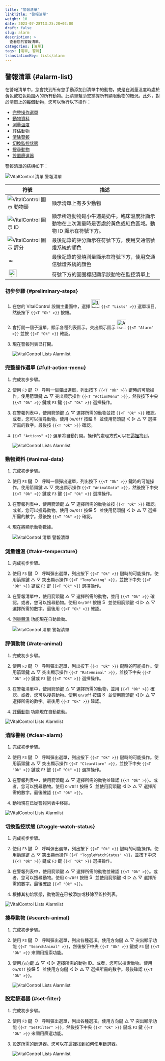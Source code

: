 ```yaml
---
title: "警報清單"
linkTitle: "警報清單"
weight: 10
date: 2023-07-28T13:25:28+02:00
draft: false
slug: alarm
description: >
  查看您的警報清單。
categories: [清單]
tags: [清單, 警報]
translationKey: lists/alarm
---
```

## 警報清單 {#alarm-list}

在警報清單中，您會找到所有您手動添加到清單中的動物，或是在測量溫度時處於黃色或紅色範圍內的所有動物。此清單幫助您掌握所有顯眼動物的概況。此外，對於清單上的每個動物，您可以執行以下操作：

- [完整操作選單](#full-action-menu)
- [動物資料](#animal-data)
- [測量溫度](#take-temperature)
- [評估動物](#rate-animal)
- [清除警報](#clear-alarm)
- [切換監控狀態](#toggle-watch-status)
- [搜尋動物](#search-animal)
- [設置篩選器](#set-filter)

警報清單的結構如下：

   ![VitalControl 清單 警報清單](../images/alarmstructure.png "警報清單的結構")

|符號   | 描述
|-------  |----
| ![VitalControl 圖示 動物頭](../images/kopf.png "動物頭") | 顯示清單上有多少動物
| ![VitalControl 圖示 ID](../images/ID.png "ID") | 顯示所選動物是小牛還是奶牛。臨床溫度計顯示動物在上次測量時是否處於黃色或紅色區域。動物 ID 顯示在符號下方。
| ![VitalControl 圖示 評分](../images/auge.png "圖示 評分") | 最後記錄的評分顯示在符號下方，使用交通信號燈系統的顏色
| &nbsp;<img src="/icons/actions/temperature.svg" width="12" align="bottom" alt="體溫" title="體溫" /> | 最後記錄的發燒測量顯示在符號下方，使用交通信號燈系統的顏色
| &nbsp;<img src="/icons/actions/rating.svg" width="25" align="bottom" alt="動物評分" title="評分" /> | 符號下方的圓圈標記顯示該動物在監控清單上

### 初步步驟 {#preliminary-steps}

1. 在您的 VitalControl 設備主畫面中，選擇 <img src="/icons/main/lists.svg" width="28" align="bottom" alt="Lists" /> `{{<T "Lists" >}}` 選單項目，然後按下 `{{<T "Ok" >}}` 按鈕。

2. 會打開一個子選單，顯示各種列表圖示。突出顯示圖示 <img src="/icons/lists/alarmlist.svg" width="30" align="bottom" alt="Alarm" /> `{{<T "Alarm" >}}` 並按 `{{<T "Ok" >}}` 確認。

3. 現在警報列表已打開。

   ![VitalControl Lists Alarmlist](../images/firststeps.png "Preliminary Steps")

### 完整操作選單 {#full-action-menu}

1. 完成初步步驟。

2. 使用 `F3` 鍵 &nbsp;<img src="/icons/footer/open-popup.svg" width="15" align="bottom" alt="Open popup" />&nbsp; 呼叫一個彈出選單，列出按下 `{{<T "Ok" >}}` 鍵時的可能操作。使用箭頭鍵 △ ▽ 突出顯示操作 `{{<T "ActionMenu" >}}`，然後按下中央 `{{<T "Ok" >}}` 鍵或 `F3` 鍵 `{{<T "Ok" >}}` 選擇操作。

3. 在警報列表中，使用箭頭鍵 △ ▽ 選擇所需的動物並按 `{{<T "Ok" >}}` 確認。或者，您可以搜尋動物。使用 `On/Off` 按鈕 <img src="/icons/footer/search.svg" width="15" align="bottom" alt="Search" /> 並使用箭頭鍵 ◁ ▷ △ ▽ 選擇所需的數字。最後按 `{{<T "Ok" >}}` 確認。

4. `{{<T "Actions" >}}` 選單將自動打開。操作的處理方式可以在[這裡](/en/docs/actions/)找到。

   ![VitalControl Lists Alarmlist](../images/actionmenu.png "Action menu")

### 動物資料 {#animal-data}

1. 完成初步步驟。

2. 使用 `F3` 鍵 &nbsp;<img src="/icons/footer/open-popup.svg" width="15" align="bottom" alt="Open popup" />&nbsp; 呼叫一個彈出選單，列出按下 `{{<T "Ok" >}}` 鍵時的可能操作。使用箭頭鍵 △ ▽ 突出顯示操作 `{{<T "AnimalData" >}}`，然後按下中央 `{{<T "Ok" >}}` 鍵或 `F3` 鍵 `{{<T "Ok" >}}` 選擇操作。

3. 在警報列表中，使用箭頭鍵 △ ▽ 選擇所需的動物並按 `{{<T "Ok" >}}` 確認。或者，您可以搜尋動物。使用 `On/Off` 按鈕 <img src="/icons/footer/search.svg" width="15" align="bottom" alt="Search" /> 並使用箭頭鍵 ◁ ▷ △ ▽ 選擇所需的數字。最後按 `{{<T "Ok" >}}` 確認。

4. 現在將顯示動物數據。

   ![VitalControl 清單 警報清單](../images/animaldata.png "動物數據")

### 測量體溫 {#take-temperature}

1. 完成初步步驟。

2. 使用 `F3` 鍵 &nbsp;<img src="/icons/footer/open-popup.svg" width="15" align="bottom" alt="Open popup" />&nbsp; 呼叫彈出選單，列出按下 `{{<T "Ok" >}}` 鍵時的可能操作。使用箭頭鍵 △ ▽ 突出顯示操作 `{{<T "TempTaking" >}}`，並按下中央 `{{<T "Ok" >}}` 鍵或 `F3` 鍵 `{{<T "Ok" >}}` 選擇操作。

3. 在警報清單中，使用箭頭鍵 △ ▽ 選擇所需的動物，並用 `{{<T "Ok" >}}` 確認。或者，您可以搜尋動物。使用 `On/Off` 按鈕 <img src="/icons/footer/search.svg" width="15" align="bottom" alt="Search" /> 並使用箭頭鍵 ◁ ▷ △ ▽ 選擇所需的數字。最後用 `{{<T "Ok" >}}` 確認。

4. [測量體溫](/en/docs/actions/measure-temperature/#measure-fever) 功能現在自動啟動。

   ![VitalControl 清單 警報清單](../images/temperature.png "測量體溫")

### 評價動物 {#rate-animal}

1. 完成初步步驟。

2. 使用 `F3` 鍵 &nbsp;<img src="/icons/footer/open-popup.svg" width="15" align="bottom" alt="Open popup" />&nbsp; 呼叫彈出選單，列出按下 `{{<T "Ok" >}}` 鍵時的可能操作。使用箭頭鍵 △ ▽ 突出顯示操作 `{{<T "RateAnimal" >}}`，並按下中央 `{{<T "Ok" >}}` 鍵或 `F3` 鍵 `{{<T "Ok" >}}` 選擇操作。

3. 在警報清單中，使用箭頭鍵 △ ▽ 選擇所需的動物，並用 `{{<T "Ok" >}}` 確認。或者，您可以搜尋動物。使用 `On/Off` 按鈕 <img src="/icons/footer/search.svg" width="15" align="bottom" alt="Search" /> 並使用箭頭鍵 ◁ ▷ △ ▽ 選擇所需的數字。最後用 `{{<T "Ok" >}}` 確認。

4. [評價動物](/en/docs/actions/rating/#rate-your-animals) 功能現在自動啟動。

![VitalControl Lists Alarmlist](../images/rateanimal.png "Rate animal")

### 清除警報 {#clear-alarm}

1. 完成初步步驟。

2. 使用 `F3` 鍵 &nbsp;<img src="/icons/footer/open-popup.svg" width="15" align="bottom" alt="Open popup" />&nbsp; 呼叫彈出選單，列出按下 `{{<T "Ok" >}}` 鍵時的可能操作。使用箭頭鍵 △ ▽ 突出顯示操作 `{{<T "ClearAlarm" >}}`，並按下中央 `{{<T "Ok" >}}` 鍵或 `F3` 鍵 `{{<T "Ok" >}}` 選擇操作。

3. 在警報列表中，使用箭頭鍵 △ ▽ 選擇所需的動物並確認 `{{<T "Ok" >}}`。或者，您可以搜尋動物。使用 `On/Off` 按鈕 <img src="/icons/footer/search.svg" width="15" align="bottom" alt="Search" /> 並使用箭頭鍵 ◁ ▷ △ ▽ 選擇所需的數字。最後確認 `{{<T "Ok" >}}`。

4. 動物現在已從警報列表中移除。

![VitalControl Lists Alarmlist](../images/clearalarm.png "Clear alarm")

### 切換監控狀態 {#toggle-watch-status}

1. 完成初步步驟。

2. 使用 `F3` 鍵 &nbsp;<img src="/icons/footer/open-popup.svg" width="15" align="bottom" alt="Open popup" />&nbsp; 呼叫彈出選單，列出按下 `{{<T "Ok" >}}` 鍵時的可能操作。使用箭頭鍵 △ ▽ 突出顯示操作 `{{<T "ToggleWatchStatus" >}}`，並按下中央 `{{<T "Ok" >}}` 鍵或 `F3` 鍵 `{{<T "Ok" >}}` 選擇操作。

3. 在警報列表中，使用箭頭鍵 △ ▽ 選擇所需的動物並確認 `{{<T "Ok" >}}`。或者，您可以搜尋動物。使用 `On/Off` 按鈕 <img src="/icons/footer/search.svg" width="15" align="bottom" alt="Search" /> 並使用箭頭鍵 ◁ ▷ △ ▽ 選擇所需的數字。最後確認 `{{<T "Ok" >}}`。

4. 根據其初始狀態，動物現在已被添加或移除至監控列表。

![VitalControl Lists Alarmlist](../images/watchlist.png "Toggle watch status")

### 搜尋動物 {#search-animal}

1. 完成初步步驟。

2. 使用 `F3` 鍵 &nbsp;<img src="/icons/footer/open-popup.svg" width="15" align="bottom" alt="Open popup" />&nbsp; 呼叫彈出選單，列出各種選項。使用方向鍵 △ ▽ 突出顯示功能 `{{<T "SearchAnimal" >}}`，然後按下中央 `{{<T "Ok" >}}` 鍵或 `F3` 鍵 `{{<T "Ok" >}}` 來調用搜索功能。

3. 使用方向鍵 △ ▽ ◁ ▷ 選擇所需的動物 ID。或者，您可以搜索動物。使用 `On/Off` 按鈕 <img src="/icons/footer/search.svg" width="15" align="bottom" alt="Search" /> 並使用方向鍵 ◁ ▷ △ ▽ 選擇所需的數字。最後確認 `{{<T "Ok" >}}`。

   ![VitalControl Lists Alarmlist](../images/searchanimal.png "Search animal")

### 設定篩選器 {#set-filter}

1. 完成初步步驟。

2. 使用 `F3` 鍵 &nbsp;<img src="/icons/footer/open-popup.svg" width="15" align="bottom" alt="Open popup" />&nbsp; 呼叫彈出選單，列出各種選項。使用方向鍵 △ ▽ 突出顯示功能 `{{<T "SetFilter" >}}`，然後按下中央 `{{<T "Ok" >}}` 鍵或 `F3` 鍵 `{{<T "Ok" >}}` 來調用篩選功能。

3. 設定所需的篩選器。您可以在[這裡](../../filter/#applying-filters)找到如何使用篩選器。

   ![VitalControl Lists Alarmlist](../images/setfilter.png "Set filter")
